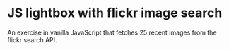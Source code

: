 # JS lightbox with flickr image search

An exercise in vanilla JavaScript that fetches 25 recent images from the flickr search API.
